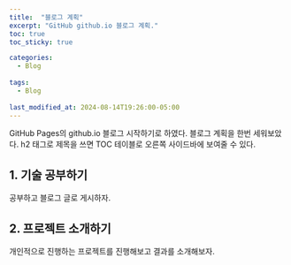 ```yaml
---
title:  "블로그 계획"
excerpt: "GitHub github.io 블로그 계획."
toc: true
toc_sticky: true

categories:
  - Blog
  
tags:
  - Blog
  
last_modified_at: 2024-08-14T19:26:00-05:00
---
```


GitHub Pages의 github.io 블로그 시작하기로 하였다.
블로그 계획을 한번 세워보았다. h2 태그로 제목을 쓰면
TOC 테이블로 오른쪽 사이드바에 보여줄 수 있다.

## 1. 기술 공부하기

공부하고 블로그 글로 게시하자.

## 2. 프로젝트 소개하기

개인적으로 진행하는 프로젝트를 진행해보고
결과를 소개해보자.
